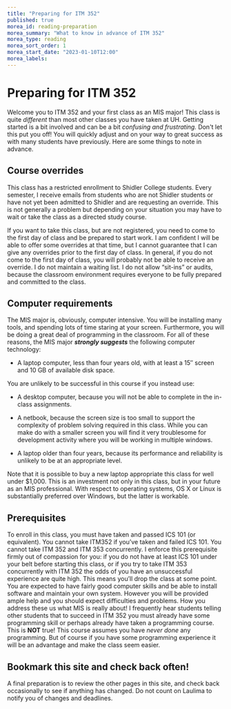 ```yaml
---
title: "Preparing for ITM 352"
published: true
morea_id: reading-preparation
morea_summary: "What to know in advance of ITM 352"
morea_type: reading
morea_sort_order: 1
morea_start_date: "2023-01-10T12:00"
morea_labels:
---
```


# Preparing for ITM 352

Welcome you to ITM 352 and your first class as an MIS major! 
This class is quite *different* than most other classes you have taken at UH. Getting started is
a bit involved and can be a bit *confusing and frustrating.* Don't let this put you off!
You will quickly adjust and on your way to great success as with many students have
previously.  Here are some
things to note in advance. 

## Course overrides

This class has a restricted
enrollment to Shidler College students. Every
semester, I receive emails from students who are not Shidler students or have not 
yet been admitted to Shidler and are requesting an override. This is not generally a
problem but depending on your situation you may have to wait or take the class as a
directed study course.

If you want to take this class, but are
not registered, you need to come to the first day of class and be
prepared to start work. I am confident I will be able to offer some overrides
at that time, but I cannot guarantee that I can give any overrides prior to
the first day of class. In general, if you do not come to the first day of
class, you will probably not be able to receive an override. I do not maintain
a waiting list. I do not allow “sit-ins” or audits, because the classroom
environment requires everyone to be fully prepared and committed to the class.

## Computer requirements

The MIS major is, obviously, computer
intensive. You will be installing many tools, and spending lots of time
staring at your screen. Furthermore, you will be doing a great deal of
programming in the classroom. For all of these reasons, the MIS major
***strongly suggests*** the following computer technology:

  * A laptop computer, less than four years old, with at least a 15″ screen and 10 GB of available disk space. 
  
You are unlikely to be successful in this course if you instead use:

  * A desktop computer, because you will not be able to complete in the in-class assignments.
  * A netbook, because the screen size is too small to support the complexity of problem solving required in this class. While you can make do with a smaller screen you will find it very troublesome for development activity where you will be working in multiple windows.

  * A laptop older than four years, because its performance and reliability is unlikely to be at an appropriate level.

Note that it is possible to buy a new laptop appropriate this class for well under
$1,000. This is an investment not only in this class, but in your future as an MIS
professional. With respect to operating systems, OS X or
Linux is substantially preferred over Windows, but the latter is workable. 

## Prerequisites

To enroll in
this class, you must have taken and passed ICS 101 (or equivalent). You cannot
take ITM352 if you’ve taken and failed ICS 101. You cannot take ITM 352 and
ITM 353 concurrently. I enforce this prerequisite firmly out of compassion for
you: if you do not have at least ICS 101 under your belt before starting this
class, or if you try to take ITM 353 concurrently with ITM 352 the odds of you have an 
unsuccessful experience are quite high. This
means you’ll drop the class at some point. You are expected to have fairly good 
computer skills and be able to install software and maintain your own system. However 
you will be provided ample help and you should expect difficulties and problems. How you address 
these us what MIS is really about! I frequently hear students telling other students that 
to succeed in ITM 352 you must already have some programming skill or perhaps already have
taken a programming course. This is **NOT** true! This course assumes you have *never done* 
any programming. But of course if you have some programming experience it will be an advantage and make the class
seem easier. 

## Bookmark this site and check back often!

A final preparation is to review the other pages in this site,
and check back occasionally to see if anything has changed. Do not count on Laulima to
notify you of changes and deadlines.

